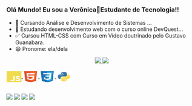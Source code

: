 ### Olá Mundo! Eu sou a Verônica💎Estudante de Tecnologia!!

- 🌱 Cursando Análise e Desenvolvimento de Sistemas ...
- 🌱 Estudando desenvolvimento web com o curso online DevQuest...
- ✅ Cursou HTML-CSS com Curso em Vídeo doutrinado pelo Gustavo Guanabara.
- 😄 Pronome: ela/dela

<div align="center">
  <a href="https://github.com/veronicarodrigues8486">
  <img height="180em" src="https://github-readme-stats.vercel.app/api?username=veronicarodrigues8486&show_icons=true&theme=dracula&include_all_commits=true&count_private=true"/>
  <img height="180em" src="https://github-readme-stats.vercel.app/api/top-langs/?username=veronicarodrigues8486&layout=compact&langs_count=7&theme=dracula"/>
</div>
<div style="display: inline_block"><br>
  <img align="center" alt="Rafa-Js" height="30" width="40" src="https://raw.githubusercontent.com/devicons/devicon/master/icons/javascript/javascript-plain.svg">
  <img align="center" alt="Rafa-HTML" height="30" width="40" src="https://raw.githubusercontent.com/devicons/devicon/master/icons/html5/html5-original.svg">
  <img align="center" alt="Rafa-CSS" height="30" width="40" src="https://raw.githubusercontent.com/devicons/devicon/master/icons/css3/css3-original.svg">
  <img align="center" alt="Rafa-Python" height="30" width="40" src="https://raw.githubusercontent.com/devicons/devicon/master/icons/python/python-original.svg">
</div>
  
  ##
 
<div> 
 
  <a href="https://instagram.com/veronicarodrigues8486" target="_blank"><img src="https://img.shields.io/badge/-Instagram-%23E4405F?style=for-the-badge&logo=instagram&logoColor=white" target="_blank"></a>
 <a href="https://VeronicaRodrigues#5273" target="_blank"><img src="https://img.shields.io/badge/Discord-7289DA?style=for-the-badge&logo=discord&logoColor=white" target="_blank"></a> 
  <a href = "mailto:contatoVeronicaRodrigues8486@gmail.com"><img src="https://img.shields.io/badge/-Gmail-%23333?style=for-the-badge&logo=gmail&logoColor=white" target="_blank"></a>
  <a href="https:www.linkedin.com/in/veronica-rodrigues-0b9b01217/" target="_blank"><img src="https://img.shields.io/badge/-LinkedIn-%230077B5?style=for-the-badge&logo=linkedin&logoColor=white" target="_blank"></a> 
 

 
</div>
